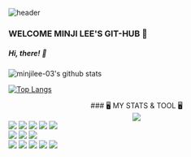 ![header](https://capsule-render.vercel.app/api?type=wave&color=01A7EA&height=500&section=header&text=🖤🤍MINJI%20LEE🤍🖤&fontSize=80&fontColor=FFFFFF&animation=fadeIn)
### WELCOME MINJI LEE'S GIT-HUB 🥑
##### Hi, there! 👋
![minjilee-03's github stats](https://github-readme-stats.vercel.app/api?username=minjilee-03&show_icons=true)<bt>

[![Top Langs](https://github-readme-stats.vercel.app/api/top-langs/?username=minjilee-03&layout=compact&theme=dracula)](https://github.com/minjilee-03)<br>

<center> ### 🖥 MY STATS & TOOL 🖥</center>
<div id ="icon">
<center><img src = "https://img.shields.io/badge/Java-007396?style=flat-square&logo=Java&logoColor=white&link=https://www.oracle.com/java/technologies/지"></center>
<img src = "https://img.shields.io/badge/C-A8B9CC?style=flat-square&logo=Java&logoColor=white&link=https://www.oracle.com/java/technologies/지">
<img src = "https://img.shields.io/badge/C++-00599C?style=flat-square&logo=Java&logoColor=white&link=https://www.oracle.com/java/technologies/지">
<img src = "https://img.shields.io/badge/Python-3776AB?style=flat-square&logo=Java&logoColor=white&link=https://www.oracle.com/java/technologies/지">
<img src = "https://img.shields.io/badge/Mysql-4479A1?style=flat-square&logo=Java&logoColor=white&link=https://www.oracle.com/java/technologies/지">
<img src = "https://img.shields.io/badge/Oracle-F80000?style=flat-square&logo=Java&logoColor=white&link=https://www.oracle.com/java/technologies/지"><br> 
<img src = "https://img.shields.io/badge/Html5-E34F26?style=flat-square&logo=Java&logoColor=white&link=https://www.oracle.com/java/technologies/지">
<img src = "https://img.shields.io/badge/Css3-1572B6?style=flat-square&logo=Java&logoColor=white&link=https://www.oracle.com/java/technologies/지">
<img src = "https://img.shields.io/badge/React-61DAFB?style=flat-square&logo=Java&logoColor=white&link=https://www.oracle.com/java/technologies/지"><br> 
<img src = "https://img.shields.io/badge/Spring-6DB33F?style=flat-square&logo=Java&logoColor=white&link=https://www.oracle.com/java/technologies/지">
<img src = "https://img.shields.io/badge/Slack-4A154B?style=flat-square&logo=Java&logoColor=white&link=https://www.oracle.com/java/technologies/지">
<img src = "https://img.shields.io/badge/Git-F05032?style=flat-square&logo=Java&logoColor=white&link=https://www.oracle.com/java/technologies/지">
<img src = "https://img.shields.io/badge/Git-Hub-61DAFB?style=flat-square&logo=Java&logoColor=white&link=https://www.oracle.com/java/technologies/지">
<img src = "https://img.shields.io/badge/JavaScript-F7DF1E?style=flat-square&logo=Java&logoColor=white&link=https://www.oracle.com/java/technologies/지">
 </div>

